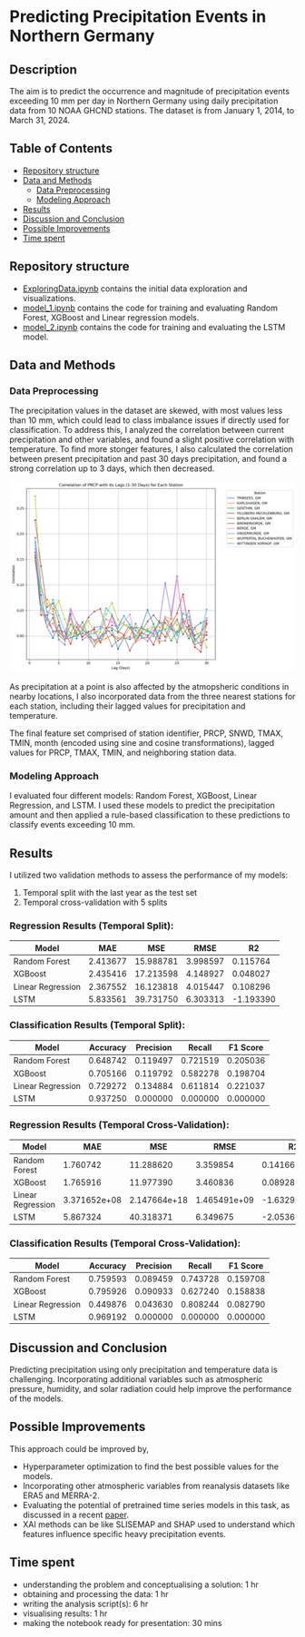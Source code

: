 
# Predicting Precipitation Events in Northern Germany

## Description
The aim is to predict the occurrence and magnitude of precipitation events exceeding 10 mm per day in Northern Germany using daily precipitation data from 10 NOAA GHCND stations. The dataset is from January 1, 2014, to March 31, 2024.

## Table of Contents
 - [Repository structure](#repository-structure)
 - [Data and Methods](#data-and-methods)
   - [Data Preprocessing](#data-preprocessing)
   - [Modeling Approach](#modeling-approach)
 - [Results](#results)
 - [Discussion and Conclusion](#discussion-and-conclusion)
 - [Possible Improvements](#possible-improvements)
 - [Time spent](#time-spent)

## Repository structure
- [ExploringData.ipynb](https://github.com/ayushprd/predicting-precipitation/blob/main/notebooks/ExploringData.ipynb) contains the initial data exploration and visualizations.
- [model_1.ipynb](https://github.com/ayushprd/predicting-precipitation/blob/main/notebooks/model_1.ipynb) contains the code for training and evaluating Random Forest, XGBoost and Linear regression models.
- [model_2.ipynb](https://github.com/ayushprd/predicting-precipitation/blob/main/notebooks/model_2.ipynb) contains the code for training and evaluating the LSTM model.

## Data and Methods
### Data Preprocessing
The precipitation values in the dataset are skewed, with most values less than 10 mm, which could lead to class imbalance issues if directly used for classification. To address this, I analyzed the correlation between current precipitation and other variables, and found a slight positive correlation with temperature. To find more stonger features, I also calculated the correlation between present precipitation and past 30 days precipitation, and found a strong correlation up to 3 days, which then decreased.

![Distribution of Precipitation values](figures/lagcorr.png)

As precipitation at a point is also affected by the atmopsheric conditions in nearby locations, I also incorporated data from the three nearest stations for each station, including their lagged values for precipitation and temperature.

The final feature set comprised of station identifier, PRCP, SNWD, TMAX, TMIN, month (encoded using sine and cosine transformations), lagged values for PRCP, TMAX, TMIN, and neighboring station data.


### Modeling Approach
I evaluated four different models: Random Forest, XGBoost, Linear Regression, and LSTM. I used these models to predict the precipitation amount and then applied a rule-based classification to these predictions to classify events exceeding 10 mm.

## Results
I utilized two validation methods to assess the performance of my models:

1. Temporal split with the last year as the test set
2. Temporal cross-validation with 5 splits

### Regression Results (Temporal Split):
| Model              | MAE       | MSE        | RMSE      | R2         |
|--------------------|-----------|------------|-----------|------------|
| Random Forest      | 2.413677  | 15.988781  | 3.998597  | 0.115764   |
| XGBoost            | 2.435416  | 17.213598  | 4.148927  | 0.048027   |
| Linear Regression  | 2.367552  | 16.123818  | 4.015447  | 0.108296   |
| LSTM               | 5.833561  | 39.731750  | 6.303313  | -1.193390  |

### Classification Results (Temporal Split):
| Model              | Accuracy  | Precision  | Recall    | F1 Score   |
|--------------------|-----------|------------|-----------|------------|
| Random Forest      | 0.648742  | 0.119497   | 0.721519  | 0.205036   |
| XGBoost            | 0.705166  | 0.119792   | 0.582278  | 0.198704   |
| Linear Regression  | 0.729272  | 0.134884   | 0.611814  | 0.221037   |
| LSTM               | 0.937250  | 0.000000   | 0.000000  | 0.000000   |

### Regression Results (Temporal Cross-Validation):
| Model              | MAE           | MSE            | RMSE           | R2             |
|--------------------|---------------|----------------|----------------|----------------|
| Random Forest      | 1.760742      | 11.288620      | 3.359854       | 0.141660       |
| XGBoost            | 1.765916      | 11.977390      | 3.460836       | 0.089289       |
| Linear Regression  | 3.371652e+08  | 2.147664e+18   | 1.465491e+09   | -1.632995e+17  |
| LSTM               | 5.867324      | 40.318371      | 6.349675       | -2.053693      |

### Classification Results (Temporal Cross-Validation):
| Model              | Accuracy  | Precision  | Recall    | F1 Score   |
|--------------------|-----------|------------|-----------|------------|
| Random Forest      | 0.759593  | 0.089459   | 0.743728  | 0.159708   |
| XGBoost            | 0.795926  | 0.090933   | 0.627240  | 0.158838   |
| Linear Regression  | 0.449876  | 0.043630   | 0.808244  | 0.082790   |
| LSTM               | 0.969192  | 0.000000   | 0.000000  | 0.000000   |

## Discussion and Conclusion
Predicting precipitation using only precipitation and temperature data is challenging. Incorporating additional variables such as atmospheric pressure, humidity, and solar radiation could help improve the performance of the models. 

## Possible Improvements
This approach could be improved by,
- Hyperparameter optimization to find the best possible values for the models.
- Incorporating other atmospheric variables from reanalysis datasets like ERA5 and MERRA-2.
- Evaluating the potential of pretrained time series models in this task, as discussed in a recent [paper](https://arxiv.org/pdf/2310.10688).
- XAI methods can be like SLISEMAP and SHAP used to understand which features influence specific heavy precipitation events.

## Time spent
* understanding the problem and conceptualising a solution: 1 hr
* obtaining and processing the data: 1 hr
* writing the analysis script(s): 6 hr
* visualising results: 1 hr
* making the notebook ready for presentation: 30 mins